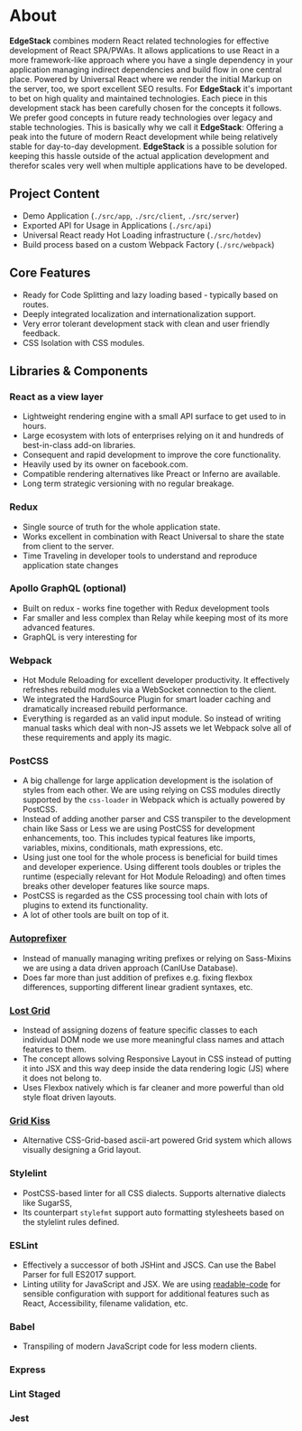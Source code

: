 # About

**EdgeStack** combines modern React related technologies for effective development of React SPA/PWAs.
It allows applications to use React in a more framework-like approach where you have a single dependency
in your application managing indirect dependencies and build flow in one central place. Powered by
Universal React where we render the initial Markup on the server, too, we sport excellent SEO results.
For **EdgeStack** it's important to bet on high quality and maintained technologies. Each piece
in this development stack has been carefully chosen for the concepts it follows. We prefer good concepts in
future ready technologies over legacy and stable technologies. This is basically why we call it **EdgeStack**:
Offering a peak into the future of modern React development while being relatively stable for day-to-day 
development. **EdgeStack** is a possible solution for keeping this hassle outside of the actual 
application development and therefor scales very well when multiple applications have to be developed.


## Project Content

- Demo Application (`./src/app`, `./src/client`, `./src/server`)
- Exported API for Usage in Applications (`./src/api`)
- Universal React ready Hot Loading infrastructure (`./src/hotdev`)
- Build process based on a custom Webpack Factory (`./src/webpack`)


## Core Features

- Ready for Code Splitting and lazy loading based - typically based on routes.
- Deeply integrated localization and internationalization support.
- Very error tolerant development stack with clean and user friendly feedback. 
- CSS Isolation with CSS modules.



## Libraries & Components

### React as a view layer

- Lightweight rendering engine with a small API surface to get used to in hours.
- Large ecosystem with lots of enterprises relying on it and hundreds of best-in-class add-on libraries.
- Consequent and rapid development to improve the core functionality.
- Heavily used by its owner on facebook.com.
- Compatible rendering alternatives like Preact or Inferno are available.
- Long term strategic versioning with no regular breakage.

### Redux

- Single source of truth for the whole application state.
- Works excellent in combination with React Universal to share the state from client to the server.
- Time Traveling in developer tools to understand and reproduce application state changes

### Apollo GraphQL (optional)

- Built on redux - works fine together with Redux development tools
- Far smaller and less complex than Relay while keeping most of its more advanced features.
- GraphQL is very interesting for 

### Webpack

- Hot Module Reloading for excellent developer productivity. It effectively refreshes rebuild modules via a WebSocket connection to the client.
- We integrated the HardSource Plugin for smart loader caching and dramatically increased rebuild performance.
- Everything is regarded as an valid input module. So instead of writing manual tasks which deal with non-JS assets we let Webpack solve all of these requirements and apply its magic.


### PostCSS

- A big challenge for large application development is the isolation of styles from each other. We are using relying on CSS modules directly supported by the `css-loader` in Webpack which is actually powered by PostCSS.
- Instead of adding another parser and CSS transpiler to the development chain like Sass or Less we are using PostCSS for development enhancements, too. This includes typical features like imports, variables, mixins, conditionals, math expressions, etc.
- Using just one tool for the whole process is beneficial for build times and developer experience. Using different tools doubles or triples the runtime (especially relevant for Hot Module Reloading) and often times breaks other developer features like source maps.
- PostCSS is regarded as the CSS processing tool chain with lots of plugins to extend its functionality. 
- A lot of other tools are built on top of it.


### [Autoprefixer](https://github.com/postcss/autoprefixer)

- Instead of manually managing writing prefixes or relying on Sass-Mixins we are using a data driven approach (CanIUse Database).
- Does far more than just addition of prefixes e.g. fixing flexbox differences, supporting different linear gradient syntaxes, etc.


### [Lost Grid](https://github.com/peterramsing/lost)

- Instead of assigning dozens of feature specific classes to each individual DOM node we use more meaningful class names and attach features to them.
- The concept allows solving Responsive Layout in CSS instead of putting it into JSX and this way deep inside the data rendering logic (JS) where it does not belong to.
- Uses Flexbox natively which is far cleaner and more powerful than old style float driven layouts.


### [Grid Kiss](https://github.com/sylvainpolletvillard/postcss-grid-kiss)

- Alternative CSS-Grid-based ascii-art powered Grid system which allows visually designing a Grid layout. 



### Stylelint

- PostCSS-based linter for all CSS dialects. Supports alternative dialects like SugarSS,
- Its counterpart `stylefmt` support auto formatting stylesheets based on the stylelint rules defined.


### ESLint

- Effectively a successor of both JSHint and JSCS. Can use the Babel Parser for full ES2017 support.
- Linting utility for JavaScript and JSX. We are using [readable-code](https://github.com/sebastian-software/readable-code) for sensible configuration with support for additional features such as React, Accessibility, filename validation, etc.


### Babel

- Transpiling of modern JavaScript code for less modern clients.


### Express



### Lint Staged



### Jest

